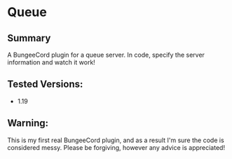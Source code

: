 # Queue

## Summary
A BungeeCord plugin for a queue server. In code, specify the server information and watch it work!

## Tested Versions:
- 1.19

## Warning:
This is my first real BungeeCord plugin, and as a result I'm sure the code is considered messy. Please be forgiving, however any advice is appreciated!